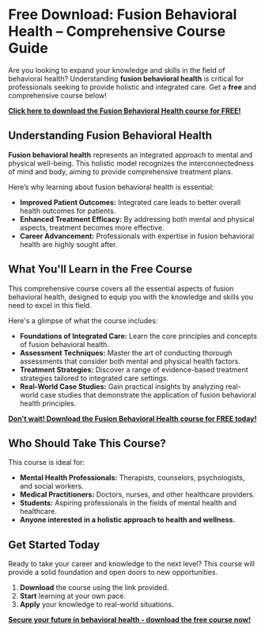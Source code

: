 # Free Download: Fusion Behavioral Health – Comprehensive Course Guide

Are you looking to expand your knowledge and skills in the field of behavioral health? Understanding **fusion behavioral health** is critical for professionals seeking to provide holistic and integrated care. Get a **free** and comprehensive course below!

[**Click here to download the Fusion Behavioral Health course for FREE!**](https://udemywork.com/fusion-behavioral-health)

## Understanding Fusion Behavioral Health

**Fusion behavioral health** represents an integrated approach to mental and physical well-being. This holistic model recognizes the interconnectedness of mind and body, aiming to provide comprehensive treatment plans.

Here’s why learning about fusion behavioral health is essential:

*   **Improved Patient Outcomes:** Integrated care leads to better overall health outcomes for patients.
*   **Enhanced Treatment Efficacy:** By addressing both mental and physical aspects, treatment becomes more effective.
*   **Career Advancement:** Professionals with expertise in fusion behavioral health are highly sought after.

## What You'll Learn in the Free Course

This comprehensive course covers all the essential aspects of fusion behavioral health, designed to equip you with the knowledge and skills you need to excel in this field.

Here's a glimpse of what the course includes:

*   **Foundations of Integrated Care:** Learn the core principles and concepts of fusion behavioral health.
*   **Assessment Techniques:** Master the art of conducting thorough assessments that consider both mental and physical health factors.
*   **Treatment Strategies:** Discover a range of evidence-based treatment strategies tailored to integrated care settings.
*   **Real-World Case Studies:** Gain practical insights by analyzing real-world case studies that demonstrate the application of fusion behavioral health principles.

[**Don't wait! Download the Fusion Behavioral Health course for FREE today!**](https://udemywork.com/fusion-behavioral-health)

## Who Should Take This Course?

This course is ideal for:

*   **Mental Health Professionals:** Therapists, counselors, psychologists, and social workers.
*   **Medical Practitioners:** Doctors, nurses, and other healthcare providers.
*   **Students:** Aspiring professionals in the fields of mental health and healthcare.
*   **Anyone interested in a holistic approach to health and wellness.**

## Get Started Today

Ready to take your career and knowledge to the next level? This course will provide a solid foundation and open doors to new opportunities.

1.  **Download** the course using the link provided.
2.  **Start** learning at your own pace.
3.  **Apply** your knowledge to real-world situations.

[**Secure your future in behavioral health - download the free course now!**](https://udemywork.com/fusion-behavioral-health)
